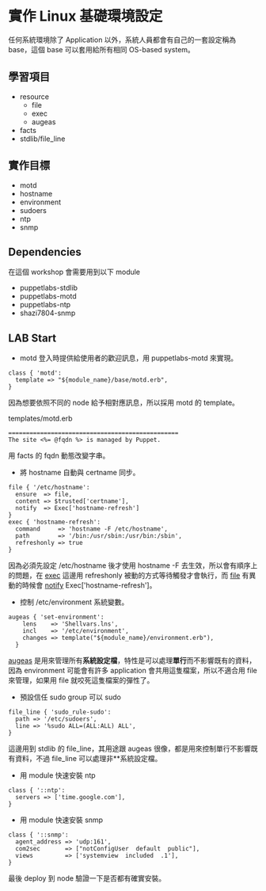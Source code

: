 # 實作 Linux 基礎環境設定

任何系統環境除了 Application 以外，系統人員都會有自己的一套設定稱為 base，這個 base 可以套用給所有相同 OS-based system。

## 學習項目

- resource
  - file
  - exec
  - augeas
- facts
- stdlib/file_line

## 實作目標

- motd
- hostname
- environment
- sudoers
- ntp
- snmp

## Dependencies

在這個 workshop 會需要用到以下 module

- puppetlabs-stdlib
- puppetlabs-motd
- puppetlabs-ntp
- shazi7804-snmp
  
## LAB Start

- motd 登入時提供給使用者的歡迎訊息，用 puppetlabs-motd 來實現。

```puppet
class { 'motd':
  template => "${module_name}/base/motd.erb",
}
```

因為想要依照不同的 node 給予相對應訊息，所以採用 motd 的 template。

templates/motd.erb
```erb
================================================
The site <%= @fqdn %> is managed by Puppet.
```

用 facts 的 fqdn 動態改變字串。

- 將 hostname 自動與 certname 同步。

```puppet
file { '/etc/hostname':
  ensure  => file,
  content => $trusted['certname'],
  notify  => Exec['hostname-refresh']
}
exec { 'hostname-refresh':
  command     => 'hostname -F /etc/hostname',
  path        => '/bin:/usr/sbin:/usr/bin:/sbin',
  refreshonly => true
}
```

因為必須先設定 /etc/hostname 後才使用 hostname -F 去生效，所以會有順序上的問題，在 [exec][exec] 這邊用 refreshonly 被動的方式等待觸發才會執行，而 [file][file] 有異動的時候會 [notify][notify] Exec['hostname-refresh']。

- 控制 /etc/environment 系統變數。
```puppet
augeas { 'set-environment':
    lens    => 'Shellvars.lns',
    incl    => '/etc/environment',
    changes => template("${module_name}/environment.erb"),
  }
```

[augeas][augeas] 是用來管理所有**系統設定檔**，特性是可以處理**單行**而不影響既有的資料，因為 environment 可能會有許多 application 會共用這隻檔案，所以不適合用 file 來管理，如果用 file 就咬死這隻檔案的彈性了。


- 預設信任 sudo group 可以 sudo

```puppet
file_line { 'sudo_rule-sudo':
  path => '/etc/sudoers',
  line => '%sudo ALL=(ALL:ALL) ALL',
}
```

這邊用到 stdlib 的 file_line，其用途跟 augeas 很像，都是用來控制單行不影響既有資料，不過 file_line 可以處理非**系統設定檔。

- 用 module 快速安裝 ntp

```puppet
class { '::ntp':
  servers => ['time.google.com'],
}
```

- 用 module 快速安裝 snmp

```puppet
class { '::snmp':
  agent_address => 'udp:161',
  com2sec       => ["notConfigUser  default  public"],
  views         => ['systemview  included  .1'],
}
```

最後 deploy 到 node 驗證一下是否都有確實安裝。

[exec]: https://docs.puppet.com/puppet/latest/types/exec.html
[file]: https://docs.puppet.com/puppet/5.1/types/file.html
[notify]: https://docs.puppet.com/puppet/latest/types/notify.html
[augeas]: https://docs.puppet.com/puppet/5.1/resources_augeas.html


